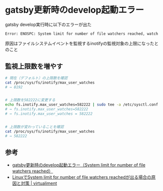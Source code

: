 
# gatsby更新時のdevelop起動エラー

gatsby develop実行時に以下のエラーが出た

`Error: ENOSPC: System limit for number of file watchers reached, watch`

原因はファイルシステムイベントを監視するinotifyの監視対象の上限になったとのこと


## 監視上限数を増やす

```bash
# 現在（デフォルト）の上限数を確認
cat /proc/sys/fs/inotify/max_user_watches
# → 8192


# 上限数を582222に変更する
echo fs.inotify.max_user_watches=582222 | sudo tee -a /etc/sysctl.conf && sudo sysctl -p
# → fs.inotify.max_user_watches=582222
# → fs.inotify.max_user_watches = 582222


# 上限数が変わっていることを確認
cat /proc/sys/fs/inotify/max_user_watches
# → 582222
```


## 参考
- [gatsby更新時のdevelop起動エラー（System limit for number of file watchers reached）](https://ichinari.work/gatsby_Linux_20190505)
- [LinuxでSystem limit for number of file watchers reachedが出る場合の原因と対策 \| virtualiment](https://virment.com/how-to-fix-system-limit-for-number-of-file-watchers-reached/)


